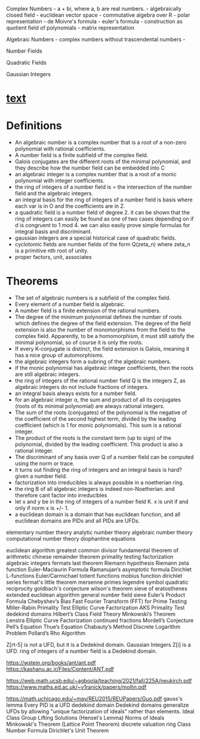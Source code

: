 Complex Numbers
    - a + bi, where a, b are real numbers.
    - algebraically closed field
    - euclidean vector space
    - commutative algebra over R
    - polar representation
    - de Moivre's formula
    - euler's formula
    - construction as quotient field of polynomials
    - matrix representation

Algebraic Numbers
    - complex numbers without trascendental numbers
    - 

Number Fields

Quadratic Fields

Gaussian Integers


# [text](https://eclass.uoa.gr/modules/document/file.php/MATH594/Stewart%20Galois%204th%20edition.pdf)













# Definitions
- An algebraic number is a complex number that is a root of a non-zero polynomial with rational coefficients.
- A number field is a finite subfield of the complex field.
- Galois conjugates are the different roots of the minimal polynomial, and they describe how the number field can be embedded into C
- an algebraic integer is a complex number that is a root of a monic polynomial with integer coefficients.
- the ring of integers of a number field is = the intersection of the number field and the algebraic integers.
- an integral basis for the ring of integers of a number field is basis where each var is in O and the coefficients are in Z.
- a quadratic field is a number field of degree 2. it can be shown that the ring of integers can easily be found as one of two cases depending on if d is congruent to 1 mod 4. we can also easily prove simple formulas for integral basis and discriminant.
- gaussian integers are a special historical case of quadratic fields.
- cyclotomic fields are number fields of the form Q(zeta_n) where zeta_n is a primitive nth root of unity.
- proper factors, unit, associates

# Theorems
- The set of algebraic numbers is a subfield of the complex field.
- Every element of a number field is algebraic.
- A number field is a finite extension of the rational numbers.
- The degree of the minimum polynomial defines the number of roots which defines the degree of the field extension. The degree of the field extension is also the number of monomorphisms from the field to the complex field. Apparently, to be a homomorphism, it must still satisfy the minimal polynomial, so of course it is only the roots.
- If every K-conjugate is distinct, the field extension is Galois, meaning it has a nice group of automorphisms.
- the algebraic integers form a subring of the algebraic numbers.
- if the monic polynomial has algebraic integer coefficients, then the roots are still algebraic integers.
- the ring of integers of the rational number field Q is the integers Z, as algebraic integers do not include fractions of integers.
- an integral basis always exists for a number field.
- for an algebraic integer α, the sum and product of all its conjugates (roots of its minimal polynomial) are always rational integers.
- The sum of the roots (conjugates) of the polynomial is the negative of the coefficient of the second highest term, divided by the leading coefficient (which is 1 for monic polynomials). This sum is a rational integer.
- The product of the roots is the constant term (up to sign) of the polynomial, divided by the leading coefficient. This product is also a rational integer.
- The discriminant of any basis over Q of a number field can be computed using the norm or trace.
- it turns out finding the ring of integers and an integral basis is hard? given a number field.
- factorization into irreducibles is always possible in a noetherian ring.
- the ring B of all algebraic integers is indeed non-Noetherian. and therefore cant factor into irreducibles
- let x and y be in the ring of integers of a number field K. x is unit if and only if norm x is +/- 1. 
- a euclidean domain is a domain that has euclidean function, and all euclidean domains are PIDs and all PIDs are UFDs.


elementary number theory
analytic number theory
algebraic number theory
computational number theory
diophantine equations

euclidean algorithm
greatest common divisor
fundamental theorem of arithmetic
chinese remainder theorem
primality testing
factorization
algebraic integers
fermats last theorem
Riemann hypothesis
Riemann zeta function
Euler-Maclaurin Formula
Ramanujan’s asymptotic formula
Dirichlet L-functions
Euler/Carmichael totient functions
mobius function
dirichlet series
fermat's little theorem
mersenne primes
legendre symbol
quadratic reciprocity
goldbach's conjecture
wilson's theorem
sieve of eratosthenes
extended euclidean algorithm
general number field sieve
Euler’s Product Formula
Chebyshev’s Bias
Fast Fourier Transform (FFT) for Prime Testing
Miller-Rabin Primality Test
Elliptic Curve Factorization
AKS Primality Test
dedekind domains
Hilbert’s Class Field Theory
Minkowski’s Theorem
Lenstra Elliptic Curve Factorization
continued fractions
Mordell’s Conjecture
Pell’s Equation
Thue’s Equation
Chabauty’s Method
Discrete Logarithm Problem
Pollard’s Rho Algorithm

Z[rt-5] is not a UFD, but it is a Dedekind domain.
Gaussian Integers Z[i] is a UFD.
ring of integers of a number field is a Dedekind domain.



https://wstein.org/books/ant/ant.pdf
https://kashanu.ac.ir/Files/Content/ANT.pdf


https://web.math.ucsb.edu/~agboola/teaching/2021/fall/225A/neukirch.pdf
https://www.maths.ed.ac.uk/~v1ranick/papers/mollin.pdf


https://math.uchicago.edu/~may/REU2015/REUPapers/Guo.pdf 
gauss's lemma
Every PID is a UFD
dedekind domain
Dedekind domains generalize UFDs by allowing "unique factorization of ideals" rather than elements.
Ideal Class Group
Lifting Solutions (Hensel's Lemma)
Norms of Ideals
Minkowski's Theorem (Lattice Point Theorem)
discrete valuation ring 
Class Number Formula
Dirichlet's Unit Theorem